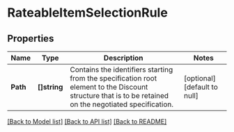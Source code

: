# RateableItemSelectionRule

## Properties
Name | Type | Description | Notes
------------ | ------------- | ------------- | -------------
**Path** | **[]string** | Contains the identifiers starting from the specification root element to the Discount structure that is to be retained on the negotiated specification. | [optional] [default to null]

[[Back to Model list]](../README.md#documentation-for-models) [[Back to API list]](../README.md#documentation-for-api-endpoints) [[Back to README]](../README.md)


